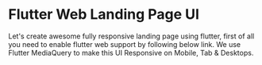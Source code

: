 # Flutter Web Landing Page UI

Let's create awesome fully responsive landing page using flutter, first of all you need to enable flutter web support by following below link. We use Flutter MediaQuery to make this UI Responsive on Mobile, Tab & Desktops.


